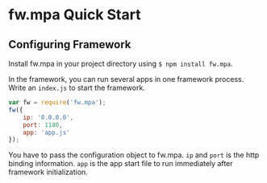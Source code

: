 # fw.mpa Quick Start #

## Configuring Framework ##

Install fw.mpa in your project directory using `$ npm install fw.mpa`.

In the framework, you can run several apps in one framework process. Write an `index.js` to start the framework.

```js
var fw = require('fw.mpa');
fw({
	ip: '0.0.0.0',
	port: 1180,
	app: 'app.js'
});
```

You have to pass the configuration object to fw.mpa.
`ip` and `port` is the http binding information.
`app` is the app start file to run immediately after framework initialization.
